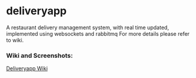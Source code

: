 # deliveryapp
A restaurant delivery management system, with real time updated, implemented using websockets and rabbitmq
For more details please refer to wiki.

### Wiki and Screenshots:
[Deliveryapp Wiki](https://github.com/amangarg078/deliveryapp/wiki)
